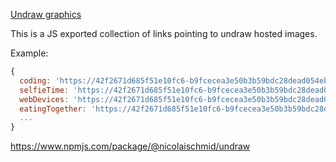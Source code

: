 [Undraw graphics](https://undraw.co)

This is a JS exported collection of links pointing to undraw hosted images.

Example:

```javascript
{
  coding: 'https://42f2671d685f51e10fc6-b9fcecea3e50b3b59bdc28dead054ebc.ssl.cf5.rackcdn.com/illustrations/coding_6mjf.svg',
  selfieTime: 'https://42f2671d685f51e10fc6-b9fcecea3e50b3b59bdc28dead054ebc.ssl.cf5.rackcdn.com/illustrations/selfie_time_cws4.svg',
  webDevices: 'https://42f2671d685f51e10fc6-b9fcecea3e50b3b59bdc28dead054ebc.ssl.cf5.rackcdn.com/illustrations/web_devices_ad58.svg',
  eatingTogether: 'https://42f2671d685f51e10fc6-b9fcecea3e50b3b59bdc28dead054ebc.ssl.cf5.rackcdn.com/illustrations/eating_together_tjhx.svg',
  ...
}
```

https://www.npmjs.com/package/@nicolaischmid/undraw
